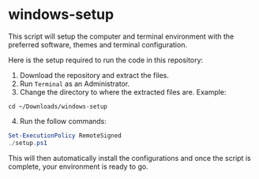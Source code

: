 # windows-setup

This script will setup the computer and terminal environment with the preferred software, themes and terminal configuration.

Here is the setup required to run the code in this repository:

1. Download the repository and extract the files.
2. Run `Terminal` as an Administrator.
3. Change the directory to where the extracted files are. Example:

```
cd ~/Downloads/windows-setup
```

4. Run the follow commands:

```powershell
Set-ExecutionPolicy RemoteSigned
./setup.ps1
```

This will then automatically install the configurations and once the script is complete, your environment is ready to go.

